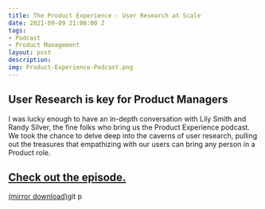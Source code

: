 ```yaml
---
title: The Product Experience - User Research at Scale
date: 2021-09-09 21:00:00 Z
tags:
- Podcast
- Product Management
layout: post
description: 
img: Product-Experience-Podcast.png
---
```


## User Research is key for Product Managers
I was lucky enough to have an in-depth conversation with Lily Smith and Randy Silver, the fine folks who bring us the Product Experience podcast. We took the chance to delve deep into the caverns of user research, pulling out the treasures that empathizing with our users can bring any person in a Product role. 


## [Check out the episode.](https://www.mindtheproduct.com/conducting-user-research-at-scale-kenton-hansen-on-the-product-experience)

[(mirror download)](/assets/audio/conducting-user-research-at-scale-kenton-hansen.mp3)git p